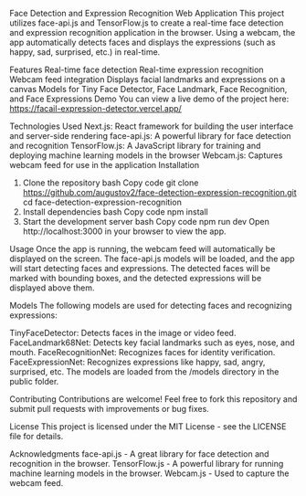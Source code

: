 Face Detection and Expression Recognition Web Application
This project utilizes face-api.js and TensorFlow.js to create a real-time face detection and expression recognition application in the browser. Using a webcam, the app automatically detects faces and displays the expressions (such as happy, sad, surprised, etc.) in real-time.

Features
Real-time face detection
Real-time expression recognition
Webcam feed integration
Displays facial landmarks and expressions on a canvas
Models for Tiny Face Detector, Face Landmark, Face Recognition, and Face Expressions
Demo
You can view a live demo of the project here: https://facail-expression-detector.vercel.app/

Technologies Used
Next.js: React framework for building the user interface and server-side rendering
face-api.js: A powerful library for face detection and recognition
TensorFlow.js: A JavaScript library for training and deploying machine learning models in the browser
Webcam.js: Captures webcam feed for use in the application
Installation
1. Clone the repository
bash
Copy code
git clone https://github.com/augustov2/face-detection-expression-recognition.git
cd face-detection-expression-recognition
2. Install dependencies
bash
Copy code
npm install
3. Start the development server
bash
Copy code
npm run dev
Open http://localhost:3000 in your browser to view the app.

Usage
Once the app is running, the webcam feed will automatically be displayed on the screen. The face-api.js models will be loaded, and the app will start detecting faces and expressions. The detected faces will be marked with bounding boxes, and the detected expressions will be displayed above them.

Models
The following models are used for detecting faces and recognizing expressions:

TinyFaceDetector: Detects faces in the image or video feed.
FaceLandmark68Net: Detects key facial landmarks such as eyes, nose, and mouth.
FaceRecognitionNet: Recognizes faces for identity verification.
FaceExpressionNet: Recognizes expressions like happy, sad, angry, surprised, etc.
The models are loaded from the /models directory in the public folder.

Contributing
Contributions are welcome! Feel free to fork this repository and submit pull requests with improvements or bug fixes.

License
This project is licensed under the MIT License - see the LICENSE file for details.

Acknowledgments
face-api.js - A great library for face detection and recognition in the browser.
TensorFlow.js - A powerful library for running machine learning models in the browser.
Webcam.js - Used to capture the webcam feed.
